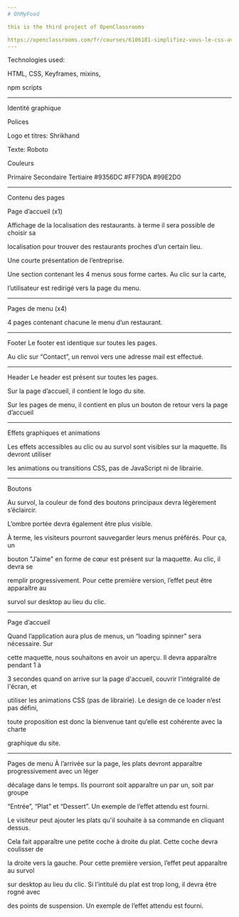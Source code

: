 ```yaml
---
# OhMyFood

this is the third project of OpenClassrooms 

https://openclassrooms.com/fr/courses/6106181-simplifiez-vous-le-css-avec-sass
---
```


Technologies used:

HTML, CSS, Keyframes, mixins,

npm scripts


---


Identité graphique

Polices

Logo et titres: Shrikhand

Texte: Roboto

Couleurs

Primaire     Secondaire      Tertiaire
#9356DC      #FF79DA         #99E2D0

---


Contenu des pages

Page d’accueil (x1)

Affichage de la localisation des restaurants. à terme il sera possible de choisir sa

localisation pour trouver des restaurants proches d’un certain lieu.

Une courte présentation de l’entreprise.

Une section contenant les 4 menus sous forme cartes. Au clic sur la carte,

l’utilisateur est redirigé vers la page du menu.

---

Pages de menu (x4)

4 pages contenant chacune le menu d’un restaurant.

---

Footer
Le footer est identique sur toutes les pages.

Au clic sur “Contact”, un renvoi vers une adresse mail est effectué.

---

Header
Le header est présent sur toutes les pages.

Sur la page d’accueil, il contient le logo du site.

Sur les pages de menu, il contient en plus un bouton de retour vers la page d’accueil

---

Effets graphiques et animations

Les effets accessibles au clic ou au survol sont visibles sur la maquette. Ils devront utiliser

les animations ou transitions CSS, pas de JavaScript ni de librairie.

---

Boutons

Au survol, la couleur de fond des boutons principaux devra légèrement s’éclaircir.

L’ombre portée devra également être plus visible.

À terme, les visiteurs pourront sauvegarder leurs menus préférés. Pour ça, un

bouton "J’aime" en forme de cœur est présent sur la maquette. Au clic, il devra se

remplir progressivement. Pour cette première version, l’effet peut être apparaître au

survol sur desktop au lieu du clic.

---

Page d’accueil

Quand l’application aura plus de menus, un “loading spinner” sera nécessaire. Sur

cette maquette, nous souhaitons en avoir un aperçu. Il devra apparaître pendant 1 à

3 secondes quand on arrive sur la page d'accueil, couvrir l'intégralité de l'écran, et

utiliser les animations CSS (pas de librairie). Le design de ce loader n’est pas défini,

toute proposition est donc la bienvenue tant qu’elle est cohérente avec la charte

graphique du site.

---

Pages de menu
À l’arrivée sur la page, les plats devront apparaître progressivement avec un léger

décalage dans le temps. Ils pourront soit apparaître un par un, soit par groupe

“Entrée”, “Plat” et “Dessert”. Un exemple de l’effet attendu est fourni.

Le visiteur peut ajouter les plats qu'il souhaite à sa commande en cliquant dessus.

Cela fait apparaître une petite coche à droite du plat. Cette coche devra coulisser de

la droite vers la gauche. Pour cette première version, l’effet peut apparaître au survol

sur desktop au lieu du clic. Si l’intitulé du plat est trop long, il devra être rogné avec

des points de suspension. Un exemple de l’effet attendu est fourni.




